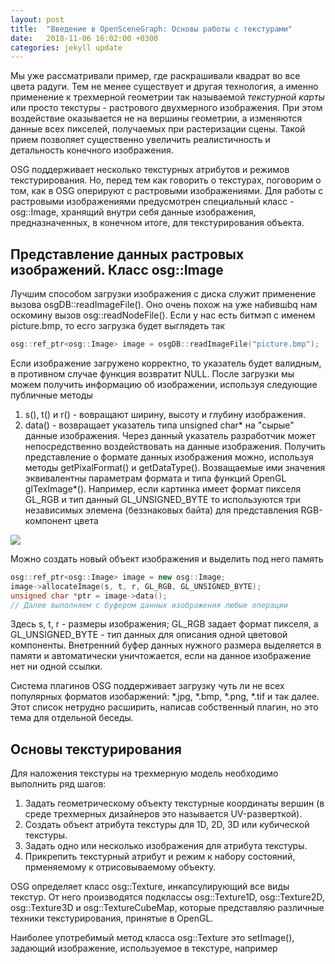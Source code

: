 ```yaml
---
layout: post
title:  "Введение в OpenSceneGraph: Основы работы с текстурами"
date:   2018-11-06 16:02:00 +0300
categories: jekyll update
---
```


Мы уже рассматривали пример, где раскрашивали квадрат во все цвета радуги. Тем не менее существует и другая технология, а именно применение к трехмерной геометрии так называемой *текстурной карты* или просто текстуры - растрового двухмерного изображения. При этом воздействие оказывается не на вершины геометрии, а изменяются данные всех пикселей, получаемых при растеризации сцены. Такой прием позволяет существенно увеличить реалистичность и детальность конечного изображения.

OSG поддерживает несколько текстурных атрибутов и режимов текстурирования. Но, перед тем как говорить о текстурах, поговорим о том, как в OSG оперируют с растровыми изображениями. Для работы с растровыми изображениями предусмотрен специальный класс - osg::Image, хранящий внутри себя данные изображения, предназначенных, в конечном итоге, для текстурирования объекта.

## Представление данных растровых изображений. Класс osg::Image

Лучшим способом загрузки изображения с диска служит применение вызова osgDB::readImageFile(). Оно очень похож на уже набившbq нам оскомину вызов osg::readNodeFile(). Если у нас есть битмэп с именем picture.bmp, то есго загрузка будет выглядеть так

```cpp
osg::ref_ptr<osg::Image> image = osgDB::readImageFile("picture.bmp");
```

Если изображение загружено корректно, то указатель будет валидным, в противном случае функция возвратит NULL. После загрузки мы можем получить информацию об изображении, используя следующие публичные методы

1. s(), t() и r() - вовращают ширину, высоту и глубину изображения.
2. data() - возвращает указатель типа unsigned char* на "сырые" данные изображения. Через данный указатель разработчик может непосредственно воздействовать на данные изображения. Получить представление о формате данных изображения можно, используя методы getPixalFormat() и getDataType(). Возващаемые ими значения эквивалентны параметрам формата и типа функций OpenGL glTexImage*(). Например, если картинка имеет формат пикселя GL_RGB и тип данный GL_UNSIGNED_BYTE то используются три независимых элемена (беззнаковых байта) для представления RGB-компонент цвета

![](https://habrastorage.org/webt/6g/mo/or/6gmoorwfvryg44pq7sdi0cb4l9s.png)

Можно создать новый объект изображения и выделить под него память

```cpp
osg::ref_ptr<osg::Image> image = new osg::Image;
image->allocateImage(s, t, r, GL_RGB, GL_UNSIGNED_BYTE);
unsigned char *ptr = image->data();
// Далее выполняем с буфером данных изображения любые операции 
```

Здесь s, t, r - размеры изображения; GL_RGB задает формат пикселя, а GL_UNSIGNED_BYTE - тип данных для описания одной цветовой компоненты. Внетренний буфер данных нужного размера выделяется в памяти и автоматически уничтожается, если на данное изображение нет ни одной ссылки.

Система плагинов OSG поддерживает загрузку чуть ли не всех популярных форматов изобаржений: *.jpg, *.bmp, *.png, *.tif и так далее. Этот список нетрудно расширить, написав собственный плагин, но это тема для отдельной беседы.

## Основы текстурирования

Для наложения текстуры на трехмерную модель необходимо выполнить ряд шагов:

1. Задать геометрическому объекту текстурные координаты вершин (в среде трехмерных дизайнеров это называется UV-разверткой).
2. Создать объект атрибута текстуры для 1D, 2D, 3D или  кубической текстуры.
3. Задать одно или несколько изображения для атрибута текстуры.
4. Прикрепить текстурный атрибут и режим к набору состояний, прменяемому к отрисовываемому объекту.

OSG определяет класс osg::Texture, инкапсулирующий все виды текстур. От него производятся подклассы osg::Texture1D, osg::Texture2D, osg::Texture3D и osg::TextureCubeMap, которые представляю различные техники текстурирования, принятые в OpenGL.

Наиболее употребимый метод класса osg::Texture это setImage(), задающий изображение, используемое в текстуре, например

